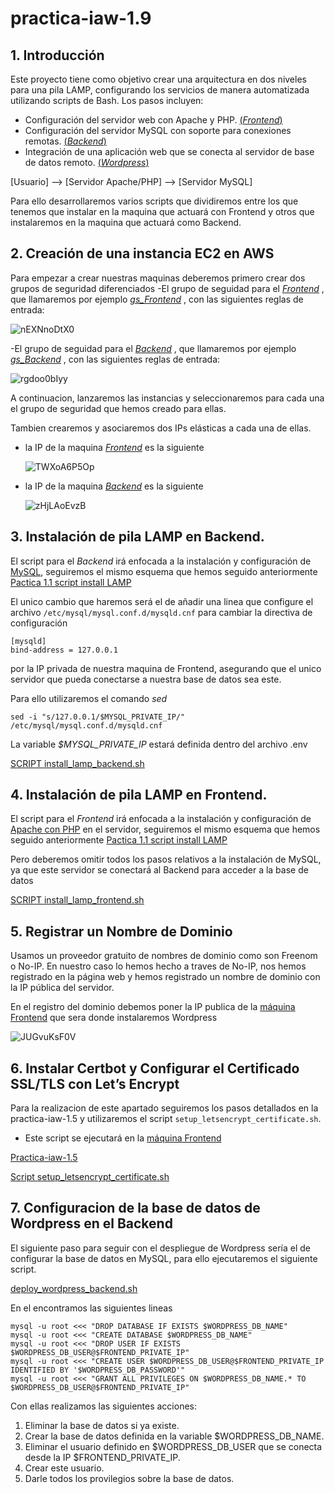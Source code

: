 # practica-iaw-1.9

## 1. Introducción
Este proyecto tiene como objetivo crear una arquitectura en dos niveles para una pila LAMP, configurando los servicios de manera automatizada utilizando scripts de Bash. Los pasos incluyen:

- Configuración del servidor web con Apache y PHP. <ins>(*Frontend*)</ins> 
- Configuración del servidor MySQL con soporte para conexiones remotas. <ins>(*Backend*)</ins> 
- Integración de una aplicación web que se conecta al servidor de base de datos remoto. <ins>(*Wordpress*)</ins>

[Usuario] --> [Servidor Apache/PHP] --> [Servidor MySQL]

Para ello desarrollaremos varios scripts que dividiremos entre los que tenemos que instalar en la maquina que actuará con Frontend y otros que instalaremos en la maquina que actuará como Backend.

## 2. Creación de una instancia EC2 en AWS

Para empezar a crear nuestras maquinas deberemos primero crear dos grupos de seguridad diferenciados
-El grupo de seguidad para el <ins>*Frontend*</ins> , que llamaremos por ejemplo <ins>*gs_Frontend*</ins> , con las siguientes reglas de entrada: 

  ![nEXNnoDtX0](https://github.com/user-attachments/assets/6c9b5957-657f-4546-bcca-74f3a7a5163d)


-El grupo de seguidad para el <ins>*Backend*</ins> , que llamaremos por ejemplo <ins>*gs_Backend*</ins> , con las siguientes reglas de entrada: 

  ![rgdoo0bIyy](https://github.com/user-attachments/assets/9af7db71-59ee-45eb-8605-5496bb20d09c)

A continuacion, lanzaremos las instancias y seleccionaremos para cada una el grupo de seguridad que hemos creado para ellas.

Tambien crearemos y asociaremos dos IPs elásticas a cada una de ellas.

- la IP de la maquina <ins>*Frontend*</ins> es la siguiente

  ![TWXoA6P5Op](https://github.com/user-attachments/assets/a5aec8b3-bd36-4085-9615-9babb266c538)

- la IP de la maquina <ins>*Backend*</ins> es la siguiente

  ![zHjLAoEvzB](https://github.com/user-attachments/assets/fcf52f0f-20a1-402c-98ba-4de8ff2c6747)


## 3. Instalación de pila LAMP en Backend.

El script para el *Backend* irá enfocada a la instalación y configuración de <ins>MySQL</ins>, seguiremos el mismo esquema que hemos seguido anteriormente [Pactica 1.1 script install LAMP](https://github.com/marinaferb92/practica-iaw-1.1/blob/03508db12ab4537559efa67ba80acf9b137da50e/scripts/install_lamp.sh) 

El unico cambio que haremos será el de añadir una linea que configure el archivo `/etc/mysql/mysql.conf.d/mysqld.cnf` para cambiar la directiva de configuración 

````
[mysqld]
bind-address = 127.0.0.1
````

por la IP privada de nuestra maquina de Frontend, asegurando que el unico servidor que pueda conectarse a nuestra base de datos sea este. 

Para ello utilizaremos el comando *sed* 

`sed -i "s/127.0.0.1/$MYSQL_PRIVATE_IP/" /etc/mysql/mysql.conf.d/mysqld.cnf`

La variable *$MYSQL_PRIVATE_IP* estará definida dentro del archivo .env 

<ins>[SCRIPT install_lamp_backend.sh](https://github.com/marinaferb92/practica-iaw-1.9/blob/4a77fa3e6f3dafd380c8ef5e70cad00e2a2e3023/scripts/install_lamp_backend.sh) </ins>



## 4. Instalación de pila LAMP en Frontend.
El script para el *Frontend* irá enfocada a la instalación y configuración de <ins>Apache con PHP</ins> en el servidor, seguiremos el mismo esquema que hemos seguido anteriormente [Pactica 1.1 script install LAMP](https://github.com/marinaferb92/practica-iaw-1.1/blob/03508db12ab4537559efa67ba80acf9b137da50e/scripts/install_lamp.sh) 

Pero deberemos omitir todos los pasos relativos a la instalación de MySQL, ya que este servidor se conectará al Backend para acceder a la base de datos

<ins>[SCRIPT install_lamp_frontend.sh](https://github.com/marinaferb92/practica-iaw-1.9/blob/1fc251435079787e491f9fb4e09cf44661404c1e/scripts/install_lamp_frontend.sh) </ins>


## 5. Registrar un Nombre de Dominio

Usamos un proveedor gratuito de nombres de dominio como son Freenom o No-IP.
En nuestro caso lo hemos hecho a traves de No-IP, nos hemos registrado en la página web y hemos registrado un nombre de dominio con la IP pública del servidor.

En el registro del dominio debemos poner la IP publica de la <ins>máquina Frontend</ins> que sera donde instalaremos Wordpress

   ![JUGvuKsF0V](https://github.com/user-attachments/assets/1315802e-f516-423a-b6fd-dc07ae6e5ca6)



## 6. Instalar Certbot y Configurar el Certificado SSL/TLS con Let’s Encrypt
Para la realizacion de este apartado seguiremos los pasos detallados en la practica-iaw-1.5 y utilizaremos el script ``` setup_letsencrypt_certificate.sh ```.

- Este script se ejecutará en la <ins>máquina Frontend</ins> 

[Practica-iaw-1.5](https://github.com/marinaferb92/practica-iaw-1.5)

[Script setup_letsencrypt_certificate.sh](scripts/setup_letsencrypt_certificate.sh)



## 7. Configuracion de la base de datos de Wordpress en el Backend
El siguiente paso para seguir con el despliegue de Wordpress sería el de configurar la base de datos en MySQL, 
para ello ejecutaremos el siguiente script.

[deploy_wordpress_backend.sh](https://github.com/marinaferb92/practica-iaw-1.9/blob/47a5b265793e666a92b7484241ab0d5106d39fc4/scripts/deploy_wordpress_backend.sh)

En el encontramos las siguientes lineas
````
mysql -u root <<< "DROP DATABASE IF EXISTS $WORDPRESS_DB_NAME"
mysql -u root <<< "CREATE DATABASE $WORDPRESS_DB_NAME"
mysql -u root <<< "DROP USER IF EXISTS $WORDPRESS_DB_USER@$FRONTEND_PRIVATE_IP"
mysql -u root <<< "CREATE USER $WORDPRESS_DB_USER@$FRONTEND_PRIVATE_IP IDENTIFIED BY '$WORDPRESS_DB_PASSWORD'"
mysql -u root <<< "GRANT ALL PRIVILEGES ON $WORDPRESS_DB_NAME.* TO $WORDPRESS_DB_USER@$FRONTEND_PRIVATE_IP"
````
Con ellas realizamos las siguientes acciones:
1. Eliminar la base de datos si ya existe.
2. Crear la base de datos definida en la variable $WORDPRESS_DB_NAME.
3. Eliminar el usuario definido en $WORDPRESS_DB_USER que se conecta desde la IP $FRONTEND_PRIVATE_IP.
4. Crear este usuario.
5. Darle todos los provilegios sobre la base de datos.
































